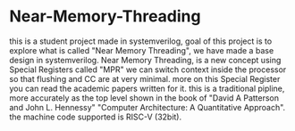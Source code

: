 # Near-Memory-Threading
this is a student project made in systemverilog,
goal of this project is to explore what is called "Near Memory Threading", we have made a base design in systemverilog.
Near Memory Threading, is a new concept using Special Registers called "MPR" we can switch context inside the processor so that flushing and CC are at very minimal.
more on this Special Register you can read the academic papers written for it.
this is a traditional pipline, more accurately as the top level shown in the book of "David A Patterson and John L. Hennessy" "Computer Architecture: A Quantitative Approach".
the machine code supported is RISC-V (32bit).
